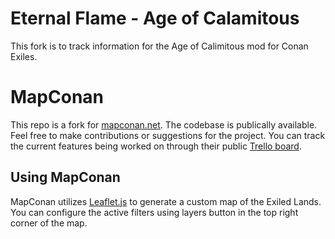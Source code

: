 # Eternal Flame - Age of Calamitous
This fork is to track information for the Age of Calimitous mod for Conan Exiles. 

# MapConan
This repo is a fork for <a href="mapconan.net">mapconan.net</a>. The codebase is publically available. Feel free to make contributions or suggestions for the project. You can track the current features being worked on through their public <a href="https://trello.com/b/hH1l8J0i/mapconan-dev">Trello board</a>.

## Using MapConan
MapConan utilizes <a href="https://leafletjs.com/reference-1.3.0.html#map-example">Leaflet.js</a> to generate a custom map of the Exiled Lands. You can configure the active filters using layers button in the top right corner of the map.
